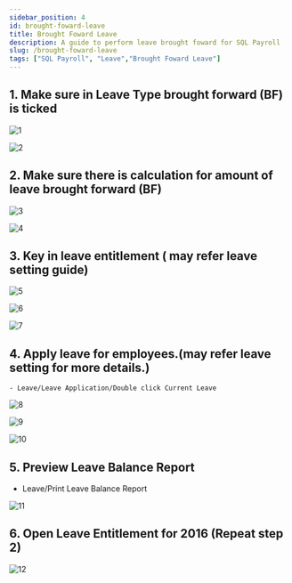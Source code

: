 ```yaml
---
sidebar_position: 4
id: brought-foward-leave
title: Brought Foward Leave
description: A guide to perform leave brought foward for SQL Payroll
slug: /brought-foward-leave
tags: ["SQL Payroll", "Leave","Brought Foward Leave"]
---
```



## 1. Make sure in Leave Type brought forward (BF) is ticked

![1](/img/leave/brought-foward-leave/1.png)

![2](/img/leave/brought-foward-leave/2.png)

## 2. Make sure there is calculation for amount of leave brought forward (BF)

![3](/img/leave/brought-foward-leave/3.png)

![4](/img/leave/brought-foward-leave/4.png)

## 3. Key in leave entitlement ( may refer leave setting guide)

![5](/img/leave/brought-foward-leave/5.png)

![6](/img/leave/brought-foward-leave/6.png)

![7](/img/leave/brought-foward-leave/7.png)

## 4. Apply leave for employees.(may refer leave setting for more details.)

    - Leave/Leave Application/Double click Current Leave

 ![8](/img/leave/brought-foward-leave/8.png)

 ![9](/img/leave/brought-foward-leave/9.png)

 ![10](/img/leave/brought-foward-leave/10.png)

## 5. Preview Leave Balance Report

- Leave/Print Leave Balance Report

![11](/img/leave/brought-foward-leave/11.png)

## 6. Open Leave Entitlement for 2016 (Repeat step 2)

![12](/img/leave/brought-foward-leave/12.png)

